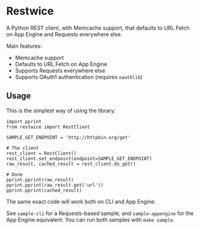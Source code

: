 # Restwice

A Python REST client, with Memcache support, that defaults to URL Fetch on App Engine and Requests everywhere else.

Main features:

* Memcache support
* Defaults to URL Fetch on App Engine
* Supports Requests everywhere else
* Supports OAuth1 authentication (requires `oauthlib`)

## Usage

This is the simplest way of using the library:

```
import pprint
from restwice import RestClient

SAMPLE_GET_ENDPOINT = 'http://httpbin.org/get'

# The client
rest_client = RestClient()
rest_client.set_endpoint(endpoint=SAMPLE_GET_ENDPOINT)
raw_result, cached_result = rest_client.do_get()

# Done
pprint.pprint(raw_result)
pprint.pprint(raw_result.get('url'))
pprint.pprint(cached_result)
```

The same exact code will work both on CLI and App Engine.

See `sample-cli` for a Requests-based sample, and `sample-appengine` for the App Engine equivalent. You can run both samples with `make sample`.
